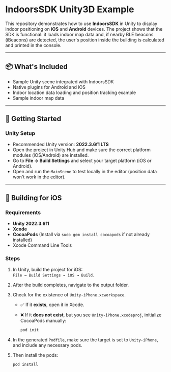 # IndoorsSDK Unity3D Example

This repository demonstrates how to use **IndoorsSDK** in Unity to display indoor positioning on **iOS** and **Android** devices. The project shows that the SDK is functional: it loads indoor map data and, if nearby BLE beacons (iBeacons) are detected, the user's position inside the building is calculated and printed in the console.

---

## 📦 What's Included

- Sample Unity scene integrated with IndoorsSDK
- Native plugins for Android and iOS
- Indoor location data loading and position tracking example
- Sample indoor map data

---

## 🚀 Getting Started

### Unity Setup

- Recommended Unity version: **2022.3.6f1 LTS**
- Open the project in Unity Hub and make sure the correct platform modules (iOS/Android) are installed.
- Go to **File → Build Settings** and select your target platform (iOS or Android).
- Open and run the `MainScene` to test locally in the editor (position data won't work in the editor).

---

## 📱 Building for iOS

### Requirements

- **Unity 2022.3.6f1**
- **Xcode**
- **CocoaPods** (Install via `sudo gem install cocoapods` if not already installed)
- Xcode Command Line Tools

### Steps

1. In Unity, build the project for iOS:  
   `File → Build Settings → iOS → Build`.
2. After the build completes, navigate to the output folder.
3. Check for the existence of `Unity-iPhone.xcworkspace`.

   - ✅ If it **exists**, open it in Xcode.
   - ❌ If it **does not exist**, but you see `Unity-iPhone.xcodeproj`, initialize CocoaPods manually:

     ```bash
     pod init
     ```

4. In the generated `Podfile`, make sure the target is set to `Unity-iPhone`, and include any necessary pods.
5. Then install the pods:

   ```bash
   pod install
   ```

